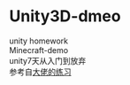 # Unity3D-dmeo <br>
unity  homework <br>
Minecraft-demo  <br>
unity7天从入门到放弃 <br>
参考自<a href="https://github.com/XINCGer/Unity3DTraining">大佬的练习</a>
